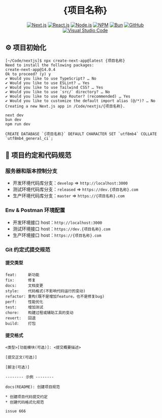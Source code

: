 <h1 align="center">{项目名称}</h1>
<p align="center">
  <a href="https://nextjs.org/"><img src="https://img.shields.io/badge/Next-black?style=for-the-badge&logo=next.js&logoColor=white" alt="Next.js"></a>
  <a href="https://react.dev/"><img src="https://img.shields.io/badge/react-%2320232a.svg?style=for-the-badge&logo=react&logoColor=%2361DAFB" alt="React.js"></a>
    <a href="https://nodejs.org/"><img src="https://img.shields.io/badge/node.js-6DA55F?style=for-the-badge&logo=node.js&logoColor=white" alt="Node.js"></a>
  <a href="https://www.npmjs.com/"><img src="https://img.shields.io/badge/NPM-%23CB3837.svg?style=for-the-badge&logo=npm&logoColor=white" alt="NPM"></a>
  <a href="https://bun.sh/"><img src="https://img.shields.io/badge/Bun-%23000000.svg?style=for-the-badge&logo=bun&logoColor=white" alt="Bun"></a>
  <a href="https://github.com/"><img src="https://img.shields.io/badge/github-%23121011.svg?style=for-the-badge&logo=github&logoColor=white" alt="GitHub"></a>
  <a href="https://code.visualstudio.com/"><img src="https://img.shields.io/badge/Visual%20Studio%20Code-0078d7.svg?style=for-the-badge&logo=visual-studio-code&logoColor=white" alt="Visual Studio Code"></a>
</p>

## ⚙️ 项目初始化

```text
[~/Code/nextjs]$ npx create-next-app@latest {项目名称}
Need to install the following packages:
create-next-app@14.0.4
Ok to proceed? (y) y
✔ Would you like to use TypeScript? … No
✔ Would you like to use ESLint? … Yes
✔ Would you like to use Tailwind CSS? … Yes
✔ Would you like to use `src/` directory? … No
✔ Would you like to use App Router? (recommended) … Yes
✔ Would you like to customize the default import alias (@/*)? … No
Creating a new Next.js app in /Code/nextjs/{项目名称}.

next dev
bun dev 
npm run dev
```

```mysql
CREATE DATABASE `{项目名称}` DEFAULT CHARACTER SET `utf8mb4` COLLATE `utf8mb4_general_ci`;
```

## 📝 项目约定和代码规范

### 服务器和版本控制分支

* 开发环境代码库分支：`develop` => `http://localhost:3000`
* 测试环境代码库分支：`released` => `https://dev.{项目名称}.com`
* 生产环境代码库分支：`master` => `https://{项目名称}.com`

### Env & Postman 环境配置

* 开发环境接口 host：`http://localhost:3000`
* 测试环境接口 host：`https://dev.{项目名称}.com`
* 生产环境接口 host：`https://{项目名称}.com`

### Git 约定式提交规范

#### 提交类型

```text
feat:     新功能
fix:      修复
docs:     文档变更
style:    代码格式(不影响代码运行的变动)
refactor: 重构(既不是增加feature，也不是修复bug)
perf:     性能优化
test:     增加测试
chore:    构建过程或辅助工具的变动
revert:   回退
build:    打包
```

#### 提交格式

```text
<类型>[功能模块(可选)]: <提交概要描述>

[提交正文(可选)]

[脚注(可选)]

-------- 示例 --------

docs(README): 创建项目规范

* 创建项目代码提交约定
* 创建代码格式化规范

issue 666
```